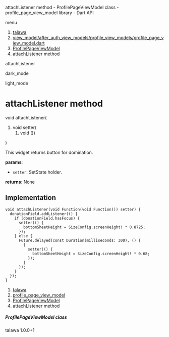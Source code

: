 




attachListener method - ProfilePageViewModel class - profile\_page\_view\_model library - Dart API







menu

1. [talawa](../../index.html)
2. [view\_model/after\_auth\_view\_models/profile\_view\_models/profile\_page\_view\_model.dart](../../file-___home_harshil_Desktop_open-source_palisadoes_talawa_lib_view_model_after_auth_view_models_profile_view_models_profile_page_view_model/)
3. [ProfilePageViewModel](../../file-___home_harshil_Desktop_open-source_palisadoes_talawa_lib_view_model_after_auth_view_models_profile_view_models_profile_page_view_model/ProfilePageViewModel-class.html)
4. attachListener method

attachListener


dark\_mode

light\_mode




# attachListener method


void
attachListener(

1. void setter(
   1. void ())

)

This widget returns button for domination.

**params**:

* `setter`: SetState holder.

**returns**:
None


## Implementation

```
void attachListener(void Function(void Function()) setter) {
  donationField.addListener(() {
    if (donationField.hasFocus) {
      setter(() {
        bottomSheetHeight = SizeConfig.screenHeight! * 0.8725;
      });
    } else {
      Future.delayed(const Duration(milliseconds: 300), () {
        {
          setter(() {
            bottomSheetHeight = SizeConfig.screenHeight! * 0.68;
          });
        }
      });
    }
  });
}
```

 


1. [talawa](../../index.html)
2. [profile\_page\_view\_model](../../file-___home_harshil_Desktop_open-source_palisadoes_talawa_lib_view_model_after_auth_view_models_profile_view_models_profile_page_view_model/)
3. [ProfilePageViewModel](../../file-___home_harshil_Desktop_open-source_palisadoes_talawa_lib_view_model_after_auth_view_models_profile_view_models_profile_page_view_model/ProfilePageViewModel-class.html)
4. attachListener method

##### ProfilePageViewModel class





talawa
1.0.0+1






